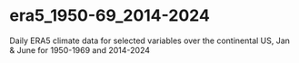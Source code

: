 # era5_1950-69_2014-2024
Daily ERA5 climate data for selected variables over the continental US, Jan &amp; June for 1950-1969 and 2014-2024
